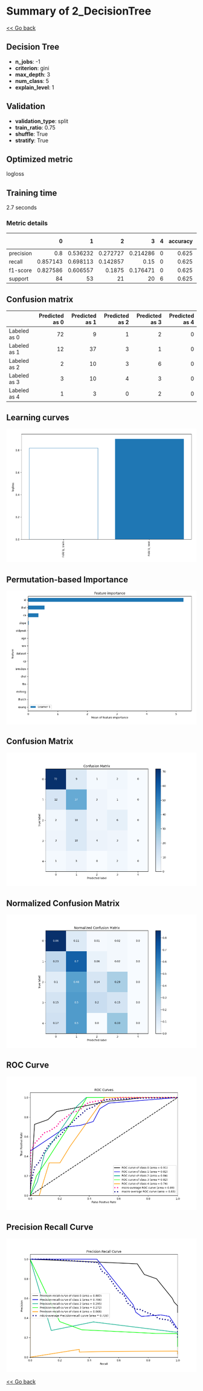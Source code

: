 # Summary of 2_DecisionTree

[<< Go back](../README.md)


## Decision Tree
- **n_jobs**: -1
- **criterion**: gini
- **max_depth**: 3
- **num_class**: 5
- **explain_level**: 1

## Validation
 - **validation_type**: split
 - **train_ratio**: 0.75
 - **shuffle**: True
 - **stratify**: True

## Optimized metric
logloss

## Training time

2.7 seconds

### Metric details
|           |         0 |         1 |         2 |         3 |   4 |   accuracy |   macro avg |   weighted avg |   logloss |
|:----------|----------:|----------:|----------:|----------:|----:|-----------:|------------:|---------------:|----------:|
| precision |  0.8      |  0.536232 |  0.272727 |  0.214286 |   0 |      0.625 |    0.364649 |       0.574094 |  0.899835 |
| recall    |  0.857143 |  0.698113 |  0.142857 |  0.15     |   0 |      0.625 |    0.369623 |       0.625    |  0.899835 |
| f1-score  |  0.827586 |  0.606557 |  0.1875   |  0.176471 |   0 |      0.625 |    0.359623 |       0.593107 |  0.899835 |
| support   | 84        | 53        | 21        | 20        |   6 |      0.625 |  184        |     184        |  0.899835 |


## Confusion matrix
|              |   Predicted as 0 |   Predicted as 1 |   Predicted as 2 |   Predicted as 3 |   Predicted as 4 |
|:-------------|-----------------:|-----------------:|-----------------:|-----------------:|-----------------:|
| Labeled as 0 |               72 |                9 |                1 |                2 |                0 |
| Labeled as 1 |               12 |               37 |                3 |                1 |                0 |
| Labeled as 2 |                2 |               10 |                3 |                6 |                0 |
| Labeled as 3 |                3 |               10 |                4 |                3 |                0 |
| Labeled as 4 |                1 |                3 |                0 |                2 |                0 |

## Learning curves
![Learning curves](learning_curves.png)

## Permutation-based Importance
![Permutation-based Importance](permutation_importance.png)
## Confusion Matrix

![Confusion Matrix](confusion_matrix.png)


## Normalized Confusion Matrix

![Normalized Confusion Matrix](confusion_matrix_normalized.png)


## ROC Curve

![ROC Curve](roc_curve.png)


## Precision Recall Curve

![Precision Recall Curve](precision_recall_curve.png)



[<< Go back](../README.md)
